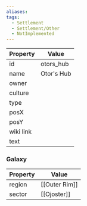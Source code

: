 ```yaml
---
aliases: 
tags:
  - Settlement
  - Settlement/Other
  - NotImplemented
---
```


| Property  | Value      |
| --------- | ---------- |
| id        | otors_hub  |
| name      | Otor's Hub |
| owner     |            |
| culture   |            |
| type      |            |
| posX      |            |
| posY      |            |
| wiki link |            |
| text      |            |

### Galaxy
| Property | Value         |
| -------- | ------------- |
| region   | [[Outer Rim]] |
| sector   | [[Ojoster]]   |
